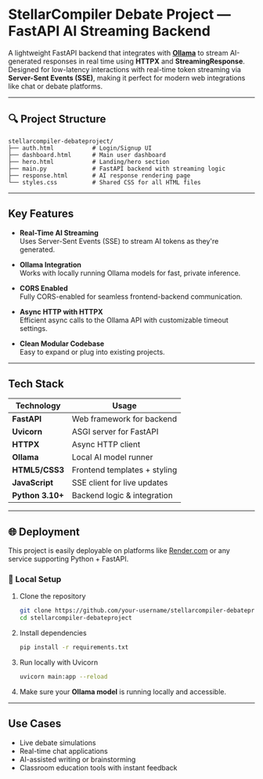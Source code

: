 #  StellarCompiler Debate Project — FastAPI AI Streaming Backend

A lightweight FastAPI backend that integrates with **[Ollama](https://ollama.com/)** to stream AI-generated responses in real time using **HTTPX** and **StreamingResponse**. Designed for low-latency interactions with real-time token streaming via **Server-Sent Events (SSE)**, making it perfect for modern web integrations like chat or debate platforms.

---

## 🔍 Project Structure

```
stellarcompiler-debateproject/
├── auth.html           # Login/Signup UI
├── dashboard.html      # Main user dashboard
├── hero.html           # Landing/hero section
├── main.py             # FastAPI backend with streaming logic
├── response.html       # AI response rendering page
└── styles.css          # Shared CSS for all HTML files
```

---

##  Key Features

-  **Real-Time AI Streaming**  
  Uses Server-Sent Events (SSE) to stream AI tokens as they're generated.

-  **Ollama Integration**  
  Works with locally running Ollama models for fast, private inference.

-  **CORS Enabled**  
  Fully CORS-enabled for seamless frontend-backend communication.

-  **Async HTTP with HTTPX**  
  Efficient async calls to the Ollama API with customizable timeout settings.

-  **Clean Modular Codebase**  
  Easy to expand or plug into existing projects.

---

##  Tech Stack

| Technology     | Usage                         |
|----------------|-------------------------------|
| **FastAPI**    | Web framework for backend      |
| **Uvicorn**    | ASGI server for FastAPI        |
| **HTTPX**      | Async HTTP client              |
| **Ollama**     | Local AI model runner          |
| **HTML5/CSS3** | Frontend templates + styling   |
| **JavaScript** | SSE client for live updates    |
| **Python 3.10+** | Backend logic & integration |

---

## 🌐 Deployment

This project is easily deployable on platforms like [Render.com](https://render.com/) or any service supporting Python + FastAPI.

### 🧪 Local Setup

1. Clone the repository  
   ```bash
   git clone https://github.com/your-username/stellarcompiler-debateproject
   cd stellarcompiler-debateproject
   ```

2. Install dependencies  
   ```bash
   pip install -r requirements.txt
   ```

3. Run locally with Uvicorn  
   ```bash
   uvicorn main:app --reload
   ```

4. Make sure your **Ollama model** is running locally and accessible.

---

##  Use Cases

- Live debate simulations  
- Real-time chat applications  
- AI-assisted writing or brainstorming  
- Classroom education tools with instant feedback  
